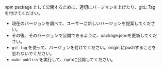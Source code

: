 npm package として公開するために、適切にバージョンを上げたり、gitにTagを付けてください。

- 現在のバージョンを調べて、ユーザーに新しいバージョンを提案してください。
- その後、そのバージョンで公開できるように、package.jsonを更新してください。
- `git tag` を使って、バージョンを付けてください。origin にpushすることを忘れないでください。
- `make publish` を実行して、npmに公開してください。
